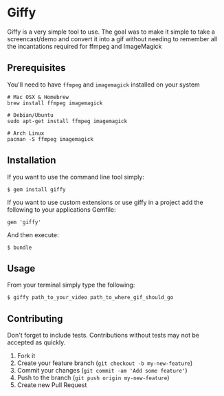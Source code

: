 # Giffy

Giffy is a very simple tool to use. The goal was to make it simple to take a screencast/demo
and convert it into a gif without needing to remember all the incantations required for ffmpeg
and ImageMagick

## Prerequisites

You'll need to have `ffmpeg` and `imagemagick` installed on your system

```
# Mac OSX & Homebrew
brew install ffmpeg imagemagick

# Debian/Ubuntu
sudo apt-get install ffmpeg imagemagick

# Arch Linux
pacman -S ffmpeg imagemagick
```

## Installation

If you want to use the command line tool simply:

    $ gem install giffy

If you want to use custom extensions or use giffy in
a project add the following to your applications Gemfile:

    gem 'giffy'

And then execute:

    $ bundle

## Usage

From your terminal simply type the following:

    $ giffy path_to_your_video path_to_where_gif_should_go

## Contributing

Don't forget to include tests. Contributions without tests may not be
accepted as quickly.

1. Fork it
2. Create your feature branch (`git checkout -b my-new-feature`)
3. Commit your changes (`git commit -am 'Add some feature'`)
4. Push to the branch (`git push origin my-new-feature`)
5. Create new Pull Request
